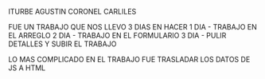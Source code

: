 ITURBE AGUSTIN
CORONEL CARLILES

FUE UN TRABAJO QUE NOS LLEVO 3 DIAS EN HACER
1 DIA - TRABAJO EN EL ARREGLO
2 DIA - TRABAJO EN EL FORMULARIO
3 DIA - PULIR DETALLES Y SUBIR EL TRABAJO

LO MAS COMPLICADO EN EL TRABAJO FUE TRASLADAR LOS DATOS DE JS A HTML


